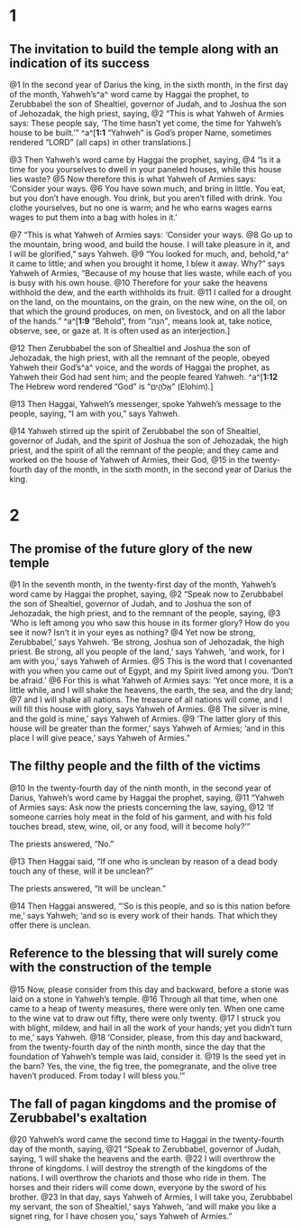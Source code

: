 # 1 
## The invitation to build the temple along with an indication of its success
@1 In the second year of Darius the king, in the sixth month, in the first day of the month, Yahweh’s^a^ word came by Haggai the prophet, to Zerubbabel the son of Shealtiel, governor of Judah, and to Joshua the son of Jehozadak, the high priest, saying, 
@2 “This is what Yahweh of Armies says: These people say, ‘The time hasn’t yet come, the time for Yahweh’s house to be built.’” 
^a^[**1:1** “Yahweh” is God’s proper Name, sometimes rendered “LORD” (all caps) in other translations.]

@3 Then Yahweh’s word came by Haggai the prophet, saying, 
@4 “Is it a time for you yourselves to dwell in your paneled houses, while this house lies waste? 
@5 Now therefore this is what Yahweh of Armies says: ‘Consider your ways. 
@6 You have sown much, and bring in little. You eat, but you don’t have enough. You drink, but you aren’t filled with drink. You clothe yourselves, but no one is warm; and he who earns wages earns wages to put them into a bag with holes in it.’ 

@7 “This is what Yahweh of Armies says: ‘Consider your ways. 
@8 Go up to the mountain, bring wood, and build the house. I will take pleasure in it, and I will be glorified,” says Yahweh. 
@9 “You looked for much, and, behold,^a^ it came to little; and when you brought it home, I blew it away. Why?” says Yahweh of Armies, “Because of my house that lies waste, while each of you is busy with his own house. 
@10 Therefore for your sake the heavens withhold the dew, and the earth withholds its fruit. 
@11 I called for a drought on the land, on the mountains, on the grain, on the new wine, on the oil, on that which the ground produces, on men, on livestock, and on all the labor of the hands.” 
^a^[**1:9** “Behold”, from “הִנֵּה”, means look at, take notice, observe, see, or gaze at. It is often used as an interjection.]

@12 Then Zerubbabel the son of Shealtiel and Joshua the son of Jehozadak, the high priest, with all the remnant of the people, obeyed Yahweh their God’s^a^ voice, and the words of Haggai the prophet, as Yahweh their God had sent him; and the people feared Yahweh. 
^a^[**1:12** The Hebrew word rendered “God” is “אֱלֹהִ֑ים” (Elohim).]

@13 Then Haggai, Yahweh’s messenger, spoke Yahweh’s message to the people, saying, “I am with you,” says Yahweh. 

@14 Yahweh stirred up the spirit of Zerubbabel the son of Shealtiel, governor of Judah, and the spirit of Joshua the son of Jehozadak, the high priest, and the spirit of all the remnant of the people; and they came and worked on the house of Yahweh of Armies, their God, 
@15 in the twenty-fourth day of the month, in the sixth month, in the second year of Darius the king. 

# 2 
## The promise of the future glory of the new temple
@1 In the seventh month, in the twenty-first day of the month, Yahweh’s word came by Haggai the prophet, saying, 
@2 “Speak now to Zerubbabel the son of Shealtiel, governor of Judah, and to Joshua the son of Jehozadak, the high priest, and to the remnant of the people, saying, 
@3 ‘Who is left among you who saw this house in its former glory? How do you see it now? Isn’t it in your eyes as nothing? 
@4 Yet now be strong, Zerubbabel,’ says Yahweh. ‘Be strong, Joshua son of Jehozadak, the high priest. Be strong, all you people of the land,’ says Yahweh, ‘and work, for I am with you,’ says Yahweh of Armies. 
@5 This is the word that I covenanted with you when you came out of Egypt, and my Spirit lived among you. ‘Don’t be afraid.’ 
@6 For this is what Yahweh of Armies says: ‘Yet once more, it is a little while, and I will shake the heavens, the earth, the sea, and the dry land; 
@7 and I will shake all nations. The treasure of all nations will come, and I will fill this house with glory, says Yahweh of Armies. 
@8 The silver is mine, and the gold is mine,’ says Yahweh of Armies. 
@9 ‘The latter glory of this house will be greater than the former,’ says Yahweh of Armies; ‘and in this place I will give peace,’ says Yahweh of Armies.”

## The filthy people and the filth of the victims
@10 In the twenty-fourth day of the ninth month, in the second year of Darius, Yahweh’s word came by Haggai the prophet, saying, 
@11 “Yahweh of Armies says: Ask now the priests concerning the law, saying, 
@12 ‘If someone carries holy meat in the fold of his garment, and with his fold touches bread, stew, wine, oil, or any food, will it become holy?’” 

The priests answered, “No.” 

@13 Then Haggai said, “If one who is unclean by reason of a dead body touch any of these, will it be unclean?” 

The priests answered, “It will be unclean.” 

@14 Then Haggai answered, “‘So is this people, and so is this nation before me,’ says Yahweh; ‘and so is every work of their hands. That which they offer there is unclean.

## Reference to the blessing that will surely come with the construction of the temple
@15 Now, please consider from this day and backward, before a stone was laid on a stone in Yahweh’s temple. 
@16 Through all that time, when one came to a heap of twenty measures, there were only ten. When one came to the wine vat to draw out fifty, there were only twenty. 
@17 I struck you with blight, mildew, and hail in all the work of your hands; yet you didn’t turn to me,’ says Yahweh. 
@18 ‘Consider, please, from this day and backward, from the twenty-fourth day of the ninth month, since the day that the foundation of Yahweh’s temple was laid, consider it. 
@19 Is the seed yet in the barn? Yes, the vine, the fig tree, the pomegranate, and the olive tree haven’t produced. From today I will bless you.’”

## The fall of pagan kingdoms and the promise of Zerubbabel's exaltation

@20 Yahweh’s word came the second time to Haggai in the twenty-fourth day of the month, saying, 
@21 “Speak to Zerubbabel, governor of Judah, saying, ‘I will shake the heavens and the earth. 
@22 I will overthrow the throne of kingdoms. I will destroy the strength of the kingdoms of the nations. I will overthrow the chariots and those who ride in them. The horses and their riders will come down, everyone by the sword of his brother. 
@23 In that day, says Yahweh of Armies, I will take you, Zerubbabel my servant, the son of Shealtiel,’ says Yahweh, ‘and will make you like a signet ring, for I have chosen you,’ says Yahweh of Armies.” 